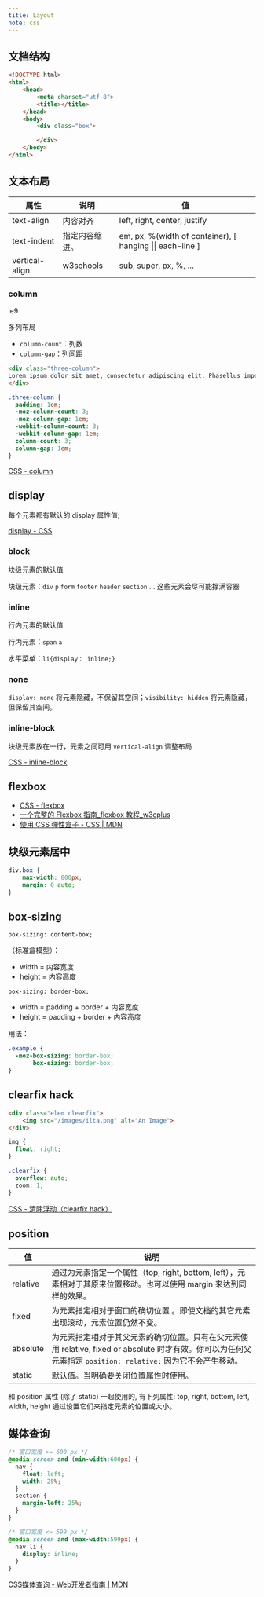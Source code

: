 ```yaml
---
title: Layout
note: css
---
```


## 文档结构

```html
<!DOCTYPE html>
<html>
    <head>
        <meta charset="utf-8">
        <title></title>
    </head>
    <body>
        <div class="box">

        </div>
    </body>
</html>
```

## 文本布局

| 属性 | 说明 | 值 |
|----|----|--|
|text-align | 内容对齐 | left, right, center, justify|
|text-indent | 指定内容缩进。| em, px, %(width of container), [ hanging \|\| each-line ] |
|vertical-align|[w3schools](http://www.w3schools.com/cssref/pr_pos_vertical-align.asp)|sub, super, px, %, ...|

### column

ie9

多列布局

* `column-count`：列数
* `column-gap`：列间距

```html
<div class="three-column">
Lorem ipsum dolor sit amet, consectetur adipiscing elit. Phasellus imperdiet, nulla et dictum interdum, nisi lorem egestas odio, vitae scelerisque enim ligula venenatis dolor. Maecenas nisl est, ultrices nec congue eget, auctor vitae massa. Fusce luctus vestibulum augue ut aliquet. Mauris ante ligula, facilisis sed ornare eu, lobortis in odio. Praesent convallis urna a lacus interdum ut hendrerit risus congue. Nunc sagittis dictum nisi, sed ullamcorper ipsum dignissim ac. In at libero sed nunc venenatis imperdiet sed ornare turpis. Donec vitae dui eget tellus gravida venenatis. Integer fringilla congue eros non fermentum. Sed dapibus pulvinar nibh tempor porta. Cras ac leo purus. Mauris quis diam velit.
</div>
```

```css
.three-column {
  padding: 1em;
  -moz-column-count: 3;
  -moz-column-gap: 1em;
  -webkit-column-count: 3;
  -webkit-column-gap: 1em;
  column-count: 3;
  column-gap: 1em;
}
```

[CSS - column](http://zh.learnlayout.com/column.html)

## display

每个元素都有默认的 display 属性值;

[display - CSS](https://developer.mozilla.org/en-US/docs/Web/CSS/display)

### block

块级元素的默认值

块级元素：`div` `p` `form` `footer` `header` `section` ... 这些元素会尽可能撑满容器

### inline

行内元素的默认值

行内元素：`span` `a`

水平菜单：`li{display： inline;}`

### none

`display: none` 将元素隐藏，不保留其空间；`visibility: hidden` 将元素隐藏，但保留其空间。

### inline-block

块级元素放在一行，元素之间可用 `vertical-align` 调整布局

[CSS - inline-block](http://zh.learnlayout.com/inline-block.html)

## flexbox

* [CSS - flexbox](http://zh.learnlayout.com/flexbox.html)
* [一个完整的 Flexbox 指南_flexbox 教程_w3cplus](http://www.w3cplus.com/css3/a-guide-to-flexbox-new.html)
* [使用 CSS 弹性盒子 - CSS \| MDN](https://developer.mozilla.org/zh-CN/docs/Web/CSS/CSS_Flexible_Box_Layout/Using_CSS_flexible_boxes)

## 块级元素居中

```css
div.box {
    max-width: 800px;
    margin: 0 auto;
}
```

## box-sizing

`box-sizing: content-box;`

（标准盒模型）：

* width = 内容宽度
* height = 内容高度

`box-sizing: border-box;`

 * width = padding + border + 内容宽度
 * height = padding + border + 内容高度

用法：

```css
.example {
  -moz-box-sizing: border-box;
       box-sizing: border-box;
}
```

## clearfix hack

```html
<div class="elem clearfix">
    <img src="/images/ilta.png" alt="An Image">
</div>
```

```css
img {
  float: right;
}

.clearfix {
  overflow: auto;
  zoom: 1;
}
```

[CSS - 清除浮动（clearfix hack）](http://zh.learnlayout.com/clearfix.html)

## position

| 值 | 说明 |
|--|----|
|relative | 通过为元素指定一个属性（top, right, bottom, left），元素相对于其原来位置移动。也可以使用 margin 来达到同样的效果。|
|fixed | 为元素指定相对于窗口的确切位置 。即使文档的其它元素出现滚动，元素位置仍然不变。|
|absolute | 为元素指定相对于其父元素的确切位置。只有在父元素使用 relative, fixed or absolute 时才有效。你可以为任何父元素指定 `position: relative;` 因为它不会产生移动。|
|static | 默认值。当明确要关闭位置属性时使用。|

和 position 属性 (除了 static) 一起使用的, 有下列属性: top, right, bottom, left, width, height 通过设置它们来指定元素的位置或大小。

## 媒体查询

```css
/* 窗口宽度 >= 600 px */
@media screen and (min-width:600px) {
  nav {
    float: left;
    width: 25%;
  }
  section {
    margin-left: 25%;
  }
}

/* 窗口宽度 <= 599 px */
@media screen and (max-width:599px) {
  nav li {
    display: inline;
  }
}
```

[CSS媒体查询 - Web开发者指南 \| MDN](https://developer.mozilla.org/zh-CN/docs/Web/Guide/CSS/Media_queries/)
